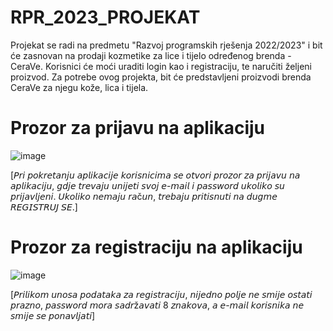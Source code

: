 # RPR_2023_PROJEKAT

Projekat se radi na predmetu "Razvoj programskih rješenja 2022/2023" i bit će zasnovan na prodaji kozmetike za lice i tijelo određenog brenda - CeraVe. 
Korisnici će moći uraditi login kao i registraciju, te naručiti željeni proizvod. Za potrebe ovog projekta, bit će predstavljeni proizvodi brenda CeraVe za njegu kože, lica i tijela.

# Prozor za prijavu na aplikaciju
![image](https://github.com/nhelac1/RPR_2023_PROJEKAT/assets/92544330/b6bc8828-d529-4b8e-aeb1-f7f91cf91b19)

[𝘗𝘳𝘪 𝘱𝘰𝘬𝘳𝘦𝘵𝘢𝘯𝘫𝘶 𝘢𝘱𝘭𝘪𝘬𝘢𝘤𝘪𝘫𝘦 𝘬𝘰𝘳𝘪𝘴𝘯𝘪𝘤𝘪𝘮𝘢 𝘴𝘦 𝘰𝘵𝘷𝘰𝘳𝘪 𝘱𝘳𝘰𝘻𝘰𝘳 𝘻𝘢 𝘱𝘳𝘪𝘫𝘢𝘷𝘶 𝘯𝘢 𝘢𝘱𝘭𝘪𝘬𝘢𝘤𝘪𝘫𝘶, 𝘨𝘥𝘫𝘦 𝘵𝘳𝘦𝘷𝘢𝘫𝘶 𝘶𝘯𝘪𝘫𝘦𝘵𝘪 𝘴𝘷𝘰𝘫 𝘦-𝘮𝘢𝘪𝘭 𝘪 𝘱𝘢𝘴𝘴𝘸𝘰𝘳𝘥 𝘶𝘬𝘰𝘭𝘪𝘬𝘰 𝘴𝘶 𝘱𝘳𝘪𝘫𝘢𝘷𝘭𝘫𝘦𝘯𝘪. 𝘜𝘬𝘰𝘭𝘪𝘬𝘰 𝘯𝘦𝘮𝘢𝘫𝘶 𝘳𝘢č𝘶𝘯, 𝘵𝘳𝘦𝘣𝘢𝘫𝘶 𝘱𝘳𝘪𝘵𝘪𝘴𝘯𝘶𝘵𝘪 𝘯𝘢 𝘥𝘶𝘨𝘮𝘦 𝘙𝘌𝘎𝘐𝘚𝘛𝘙𝘜𝘑 𝘚𝘌.]

# Prozor za registraciju na aplikaciju
![image](https://github.com/nhelac1/RPR_2023_PROJEKAT/assets/92544330/24e7d570-45a5-4d7f-a9f4-c00567dfaeaa)

 [𝘗𝘳𝘪𝘭𝘪𝘬𝘰𝘮 𝘶𝘯𝘰𝘴𝘢 𝘱𝘰𝘥𝘢𝘵𝘢𝘬𝘢 𝘻𝘢 𝘳𝘦𝘨𝘪𝘴𝘵𝘳𝘢𝘤𝘪𝘫𝘶, 𝘯𝘪𝘫𝘦𝘥𝘯𝘰 𝘱𝘰𝘭𝘫𝘦 𝘯𝘦 𝘴𝘮𝘪𝘫𝘦 𝘰𝘴𝘵𝘢𝘵𝘪 𝘱𝘳𝘢𝘻𝘯𝘰, 𝘱𝘢𝘴𝘴𝘸𝘰𝘳𝘥 𝘮𝘰𝘳𝘢 𝘴𝘢𝘥𝘳ž𝘢𝘷𝘢𝘵𝘪 8 𝘻𝘯𝘢𝘬𝘰𝘷𝘢, 𝘢 𝘦-𝘮𝘢𝘪𝘭 𝘬𝘰𝘳𝘪𝘴𝘯𝘪𝘬𝘢 𝘯𝘦 𝘴𝘮𝘪𝘫𝘦 𝘴𝘦 𝘱𝘰𝘯𝘢𝘷𝘭𝘫𝘢𝘵𝘪]

